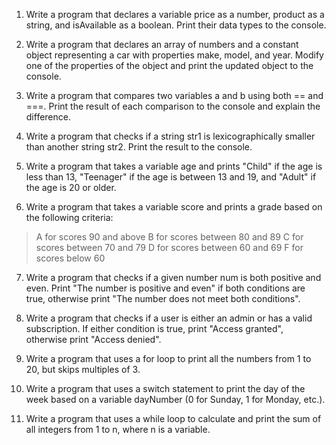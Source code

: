 1. Write a program that declares a variable price as a number, product as a string, and isAvailable as a boolean. Print their data types to the console.

2. Write a program that declares an array of numbers and a constant object representing a car with properties make, model, and year. Modify one of the properties of the object and print the updated object to the console.

3. Write a program that compares two variables a and b using both == and ===. Print the result of each comparison to the console and explain the difference.

4. Write a program that checks if a string str1 is lexicographically smaller than another string str2. Print the result to the console.

5. Write a program that takes a variable age and prints "Child" if the age is less than 13, "Teenager" if the age is between 13 and 19, and "Adult" if the age is 20 or older.

6. Write a program that takes a variable score and prints a grade based on the following criteria:

> A for scores 90 and above
> B for scores between 80 and 89
> C for scores between 70 and 79
> D for scores between 60 and 69
> F for scores below 60

7. Write a program that checks if a given number num is both positive and even. Print "The number is positive and even" if both conditions are true, otherwise print "The number does not meet both conditions".

8. Write a program that checks if a user is either an admin or has a valid subscription. If either condition is true, print "Access granted", otherwise print "Access denied".

9. Write a program that uses a for loop to print all the numbers from 1 to 20, but skips multiples of 3.

10. Write a program that uses a switch statement to print the day of the week based on a variable dayNumber (0 for Sunday, 1 for Monday, etc.).

11. Write a program that uses a while loop to calculate and print the sum of all integers from 1 to n, where n is a variable.

